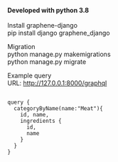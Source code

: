 <strong>Developed with python 3.8</strong>
<br /><br />
Install graphene-django<br />
pip install django graphene_django

Migration<br />
python manage.py makemigrations<br />
python manage.py migrate

Example query <br/>
URL: http://127.0.0.1:8000/graphql

<code>
query {
  categoryByName(name:"Meat"){
    id, name,
    ingredients {
      id,
      name
    }
  }
}
</code>